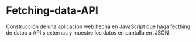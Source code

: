 # Fetching-data-API
Construcción de una aplicacion web hecha en JavaScript que haga fecthing de datos a API's externas y muestre los datos en pantalla en .JSON

